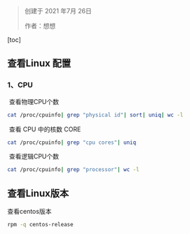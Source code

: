 > 创建于 2021 年7月 26日
>
> 作者：想想



[toc]



## 查看Linux 配置

### 1、CPU

​		查看物理CPU个数

```sh
cat /proc/cpuinfo| grep "physical id"| sort| uniq| wc -l
```

​		查看 CPU 中的核数 CORE

```sh
cat /proc/cpuinfo| grep "cpu cores"| uniq
```

​		查看逻辑CPU个数

```sh
cat /proc/cpuinfo| grep "processor"| wc -l
```



## 查看Linux版本

查看centos版本

```sh
rpm -q centos-release
```

